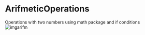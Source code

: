 # ArifmeticOperations
Operations with two numbers using math package and if conditions
![imgarifm](https://user-images.githubusercontent.com/96468659/146917174-85581013-f87c-436f-a22c-febe32801782.jpg)
